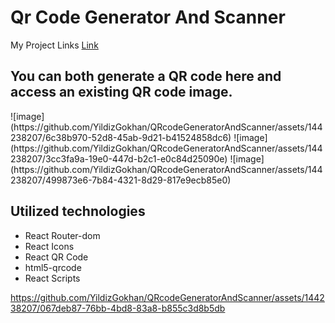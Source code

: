 <h1>Qr Code Generator And Scanner</h1>

My Project Links
<a href="https://qrcodegy.vercel.app/generator" target="_blank">Link</a>
<h2>
You can both generate a QR code here and access an existing QR code image.</h2>
![image](https://github.com/YildizGokhan/QRcodeGeneratorAndScanner/assets/144238207/6c38b970-52d8-45ab-9d21-b41524858dc6)
![image](https://github.com/YildizGokhan/QRcodeGeneratorAndScanner/assets/144238207/3cc3fa9a-19e0-447d-b2c1-e0c84d25090e)
![image](https://github.com/YildizGokhan/QRcodeGeneratorAndScanner/assets/144238207/499873e6-7b84-4321-8d29-817e9ecb85e0)

<h2>Utilized technologies</h2>
<ul>
  <li>React Router-dom</li>
  <li>React Icons</li>
  <li>React QR Code</li>
  <li>html5-qrcode</li>
  <li>React Scripts</li>

</ul>



https://github.com/YildizGokhan/QRcodeGeneratorAndScanner/assets/144238207/067deb87-76bb-4bd8-83a8-b855c3d8b5db

